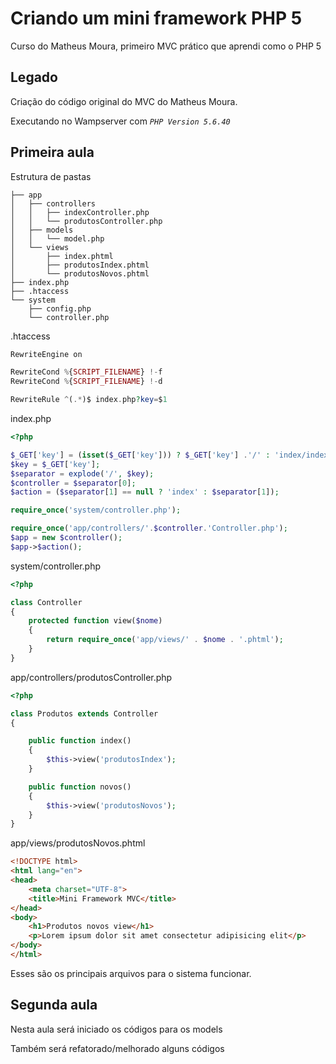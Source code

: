 # Criando um mini framework PHP 5

Curso do Matheus Moura, primeiro MVC prático que aprendi
como o PHP 5

## Legado
Criação do código original do MVC do Matheus Moura.

Executando no Wampserver com *`PHP Version 5.6.40`*

## Primeira aula

Estrutura de pastas
```code
├── app
│   ├── controllers
│   │   ├── indexController.php
│   │   └── produtosController.php
│   ├── models
│   │   └── model.php
│   └── views
│       ├── index.phtml
│       ├── produtosIndex.phtml
│       └── produtosNovos.phtml
├── index.php
├── .htaccess
└── system
    ├── config.php
    └── controller.php
```

.htaccess
```php
RewriteEngine on

RewriteCond %{SCRIPT_FILENAME} !-f
RewriteCond %{SCRIPT_FILENAME} !-d 

RewriteRule ^(.*)$ index.php?key=$1
```

index.php
```php
<?php

$_GET['key'] = (isset($_GET['key'])) ? $_GET['key'] .'/' : 'index/index';
$key = $_GET['key'];
$separator = explode('/', $key);
$controller = $separator[0];
$action = ($separator[1] == null ? 'index' : $separator[1]);

require_once('system/controller.php');

require_once('app/controllers/'.$controller.'Controller.php');
$app = new $controller();
$app->$action();
```

system/controller.php
```php
<?php

class Controller
{
    protected function view($nome)
    {
        return require_once('app/views/' . $nome . '.phtml');
    }
}
```

app/controllers/produtosController.php
```php
<?php

class Produtos extends Controller
{

    public function index()
    {
        $this->view('produtosIndex');
    }

    public function novos()
    {
        $this->view('produtosNovos');
    }
}
```

app/views/produtosNovos.phtml
```html
<!DOCTYPE html>
<html lang="en">
<head>
    <meta charset="UTF-8">  
    <title>Mini Framework MVC</title>
</head>
<body>
    <h1>Produtos novos view</h1>
    <p>Lorem ipsum dolor sit amet consectetur adipisicing elit</p>
</body>
</html>
```

Esses são os principais arquivos para o sistema funcionar.

## Segunda aula

Nesta aula será iniciado os códigos para os models

Também será refatorado/melhorado alguns códigos

